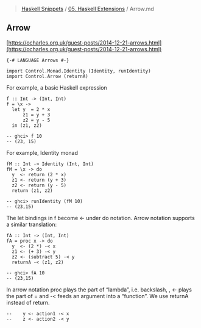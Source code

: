 > [Haskell Snippets](../README.md) / [05. Haskell Extensions](README.md) / Arrow.md
## Arrow
[https://ocharles.org.uk/guest-posts/2014-12-21-arrows.html](https://ocharles.org.uk/guest-posts/2014-12-21-arrows.html)

```
{-# LANGUAGE Arrows #-}

import Control.Monad.Identity (Identity, runIdentity)
import Control.Arrow (returnA)
```

For example, a basic Haskell expression
```
f :: Int -> (Int, Int)
f = \x ->
  let y  = 2 * x
      z1 = y + 3
      z2 = y - 5
  in (z1, z2)
  
-- ghci> f 10
-- (23, 15)
```

For example, Identity monad
```
fM :: Int -> Identity (Int, Int)
fM = \x -> do
  y  <- return (2 * x)
  z1 <- return (y + 3)
  z2 <- return (y - 5)
  return (z1, z2)

-- ghci> runIdentity (fM 10)
-- (23,15)
```

The let bindings in f become <- under do notation. Arrow notation supports a similar translation:
```
fA :: Int -> (Int, Int)
fA = proc x -> do
  y  <- (2 *) -< x
  z1 <- (+ 3) -< y
  z2 <- (subtract 5) -< y
  returnA -< (z1, z2)

-- ghci> fA 10
-- (23,15)
```

In arrow notation proc plays the part of “lambda”, i.e. backslash, \, <- plays the part of = and -< feeds an argument into a “function”. We use returnA instead of return.

```
--    y <- action1 -< x
--    z <- action2 -< y
```
